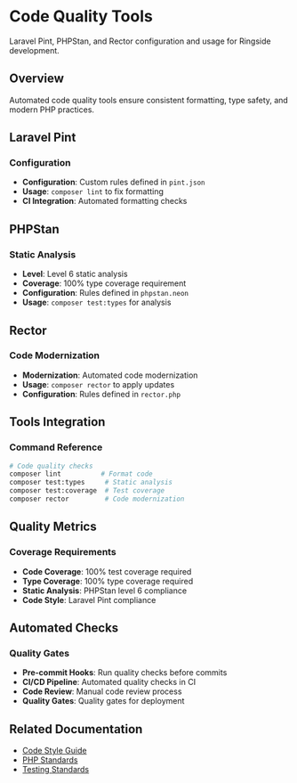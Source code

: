 # Code Quality Tools

Laravel Pint, PHPStan, and Rector configuration and usage for Ringside development.

## Overview

Automated code quality tools ensure consistent formatting, type safety, and modern PHP practices.

## Laravel Pint

### Configuration
- **Configuration**: Custom rules defined in `pint.json`
- **Usage**: `composer lint` to fix formatting
- **CI Integration**: Automated formatting checks

## PHPStan

### Static Analysis
- **Level**: Level 6 static analysis
- **Coverage**: 100% type coverage requirement
- **Configuration**: Rules defined in `phpstan.neon`
- **Usage**: `composer test:types` for analysis

## Rector

### Code Modernization
- **Modernization**: Automated code modernization
- **Usage**: `composer rector` to apply updates
- **Configuration**: Rules defined in `rector.php`

## Tools Integration

### Command Reference
```bash
# Code quality checks
composer lint          # Format code
composer test:types     # Static analysis
composer test:coverage  # Test coverage
composer rector         # Code modernization
```

## Quality Metrics

### Coverage Requirements
- **Code Coverage**: 100% test coverage required
- **Type Coverage**: 100% type coverage required
- **Static Analysis**: PHPStan level 6 compliance
- **Code Style**: Laravel Pint compliance

## Automated Checks

### Quality Gates
- **Pre-commit Hooks**: Run quality checks before commits
- **CI/CD Pipeline**: Automated quality checks in CI
- **Code Review**: Manual code review process
- **Quality Gates**: Quality gates for deployment

## Related Documentation
- [Code Style Guide](code-style.md)
- [PHP Standards](php.md)
- [Testing Standards](testing.md)
